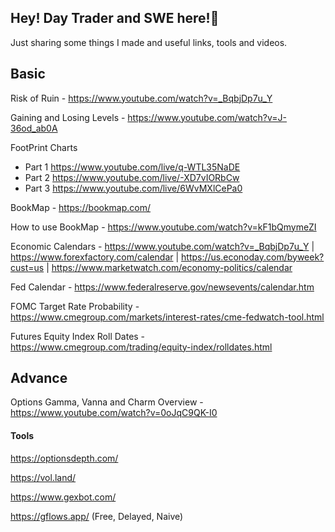 ## Hey! Day Trader and SWE here!👋

Just sharing some things I made and useful links, tools and videos.

## Basic
Risk of Ruin - https://www.youtube.com/watch?v=_BqbjDp7u_Y

Gaining and Losing Levels - https://www.youtube.com/watch?v=J-36od_ab0A

FootPrint Charts
- Part 1 https://www.youtube.com/live/q-WTL35NaDE
- Part 2 https://www.youtube.com/live/-XD7vIORbCw
- Part 3 https://www.youtube.com/live/6WvMXlCePa0

BookMap - https://bookmap.com/

How to use BookMap - https://www.youtube.com/watch?v=kF1bQmymeZI

Economic Calendars - https://www.youtube.com/watch?v=_BqbjDp7u_Y | https://www.forexfactory.com/calendar | https://us.econoday.com/byweek?cust=us | https://www.marketwatch.com/economy-politics/calendar

Fed Calendar - https://www.federalreserve.gov/newsevents/calendar.htm

FOMC Target Rate Probability - https://www.cmegroup.com/markets/interest-rates/cme-fedwatch-tool.html

Futures Equity Index Roll Dates - https://www.cmegroup.com/trading/equity-index/rolldates.html

## Advance

Options Gamma, Vanna and Charm Overview - https://www.youtube.com/watch?v=0oJqC9QK-I0



#### Tools
https://optionsdepth.com/

https://vol.land/

https://www.gexbot.com/

https://gflows.app/ (Free, Delayed, Naive)
